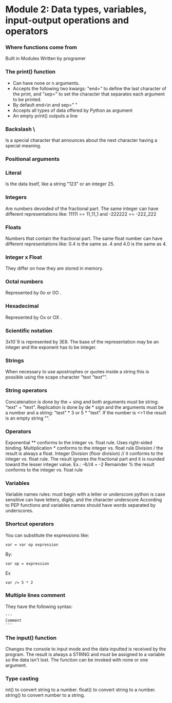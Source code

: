 # Module 2: Data types, variables, input-output operations and operators

### Where functions come from
Built in
Modules
Written by programer

### The print() function
* Can have none or n arguments.
* Accepts the following two kwargs: "end=" to define the last character of the print, and "sep=" to set the character that separates each argument to be printed.
* By default end=\n and sep=" "
* Accepts all types of data offered by Python as argument
* An empty print() outputs a line

### Backslash \
Is a special character that announces about the next character having a special meaning.

### Positional arguments


### Literal
Is the data itself, like a string "123" or an integer 25.

### Integers
Are numbers devoided of the fractional part.
The same integer can have different representations like: 11111 == 11_11_1 and -222222 == -222_222

### Floats
Numbers that contain the fractional part.
The same float number can have different representations like: 0.4 is the same as .4 and 4.0 is the same as 4.

### Integer x Float
They differ on how they are stored in memory.

### Octal numbers
Represented by 0o or 0O .

### Hexadecimal
Represented by Ox or OX .

### Scientific notation
3x10ˆ8 is represented by 3E8.
The base of the representation may be an integer and the exponent has to be integer.

### Strings
When necessary to use apostrophes or quotes inside a string this is possible using the scape character "text \"text\"".


### String operators
Concatenation is done by the + sing and both arguments must be string: "text" + "text".
Replication is done by de * sign and the arguments must be a number and a string: "text" * 3 or 5 * "text". If the number is <=1 the result is an empty string "".


### Operators
Exponential ** conforms to the integer vs. float rule. Uses right-sided binding.
Multiplication * conforms to the integer vs. float rule
Division / the result is always a float.
Integer Division (floor division) // it conforms to the integer vs. float rule. The result ignores the fractional part and it is rounded toward the lesser integer value. Ex.: -6//4 = -2
Remainder % the result conforms to the integer vs. float rule


### Variables
Variable names rules: 
    must begin with a letter or underscore
    python is case sensitive 
    can have letters, digits, and the character underscore
According to PEP functions and variables names should have words separated by underscores.

### Shortcut operators
You can substitute the expressions like:
```
var = var op expression 
```
By:
```
var op = expression
```
Ex
```
var /= 5 * 2
```

### Multiple lines comment
They have the following syntax:
```
'''
Comment
'''
```

### The input() function
Changes the console to input mode and the data inputted is received by the program.
The result is always a STRING and must be assigned to a variable so the data isn't lost.
The function can be invoked with none or one argument.

### Type casting
int() to convert string to a number.
float() to convert string to a number.
string() to convert number to a string.
